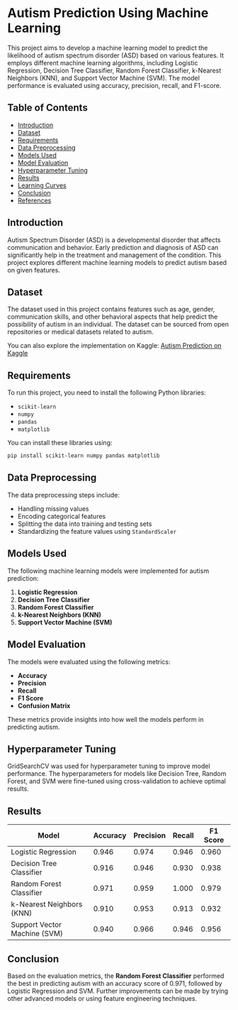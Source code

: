 
# Autism Prediction Using Machine Learning

This project aims to develop a machine learning model to predict the likelihood of autism spectrum disorder (ASD) based on various features. It employs different machine learning algorithms, including Logistic Regression, Decision Tree Classifier, Random Forest Classifier, k-Nearest Neighbors (KNN), and Support Vector Machine (SVM). The model performance is evaluated using accuracy, precision, recall, and F1-score.

## Table of Contents

- [Introduction](#introduction)
- [Dataset](#dataset)
- [Requirements](#requirements)
- [Data Preprocessing](#data-preprocessing)
- [Models Used](#models-used)
- [Model Evaluation](#model-evaluation)
- [Hyperparameter Tuning](#hyperparameter-tuning)
- [Results](#results)
- [Learning Curves](#learning-curves)
- [Conclusion](#conclusion)
- [References](#references)

## Introduction

Autism Spectrum Disorder (ASD) is a developmental disorder that affects communication and behavior. Early prediction and diagnosis of ASD can significantly help in the treatment and management of the condition. This project explores different machine learning models to predict autism based on given features.

## Dataset

The dataset used in this project contains features such as age, gender, communication skills, and other behavioral aspects that help predict the possibility of autism in an individual. The dataset can be sourced from open repositories or medical datasets related to autism.

You can also explore the implementation on Kaggle: [Autism Prediction on Kaggle](https://www.kaggle.com/code/sagarakhade/autismpredictioninchildren)

## Requirements

To run this project, you need to install the following Python libraries:

- `scikit-learn`
- `numpy`
- `pandas`
- `matplotlib`

You can install these libraries using:
```bash
pip install scikit-learn numpy pandas matplotlib
```

## Data Preprocessing

The data preprocessing steps include:
- Handling missing values
- Encoding categorical features
- Splitting the data into training and testing sets
- Standardizing the feature values using `StandardScaler`

## Models Used

The following machine learning models were implemented for autism prediction:
1. **Logistic Regression**
2. **Decision Tree Classifier**
3. **Random Forest Classifier**
4. **k-Nearest Neighbors (KNN)**
5. **Support Vector Machine (SVM)**

## Model Evaluation

The models were evaluated using the following metrics:
- **Accuracy**
- **Precision**
- **Recall**
- **F1 Score**
- **Confusion Matrix**

These metrics provide insights into how well the models perform in predicting autism.

## Hyperparameter Tuning

GridSearchCV was used for hyperparameter tuning to improve model performance. The hyperparameters for models like Decision Tree, Random Forest, and SVM were fine-tuned using cross-validation to achieve optimal results.

## Results

| Model                   | Accuracy | Precision | Recall  | F1 Score |
|-------------------------|----------|-----------|---------|----------|
| Logistic Regression     | 0.946    | 0.974     | 0.946   | 0.960    |
| Decision Tree Classifier| 0.916    | 0.946     | 0.930   | 0.938    |
| Random Forest Classifier| 0.971    | 0.959     | 1.000   | 0.979    |
| k-Nearest Neighbors (KNN)| 0.910   | 0.953     | 0.913   | 0.932    |
| Support Vector Machine (SVM) | 0.940| 0.966    | 0.946   | 0.956    |


## Conclusion

Based on the evaluation metrics, the **Random Forest Classifier** performed the best in predicting autism with an accuracy score of 0.971, followed by Logistic Regression and SVM. Further improvements can be made by trying other advanced models or using feature engineering techniques.


